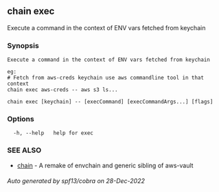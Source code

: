 ## chain exec

Execute a command in the context of ENV vars fetched from keychain

### Synopsis


	Execute a command in the context of ENV vars fetched from keychain

	eg:
	# Fetch from aws-creds keychain use aws commandline tool in that context
	chain exec aws-creds -- aws s3 ls...


```
chain exec [keychain] -- [execCommand] [execCommandArgs...] [flags]
```

### Options

```
  -h, --help   help for exec
```

### SEE ALSO

* [chain](chain.md)	 - A remake of envchain and generic sibling of aws-vault

###### Auto generated by spf13/cobra on 28-Dec-2022
